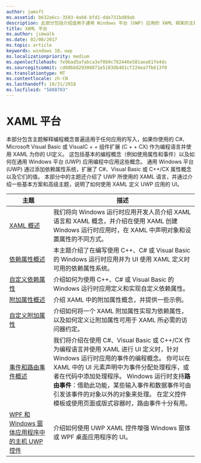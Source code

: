 ```yaml
---
author: jwmsft
ms.assetid: b632a6cc-3503-4ab8-bfd1-dde731bd89ab
description: 此部分包括介绍适用于通用 Windows 平台 (UWP) 应用的 XAML 框架的主题。
title: XAML 平台
ms.author: jimwalk
ms.date: 02/08/2017
ms.topic: article
keywords: windows 10，uwp
ms.localizationpriority: medium
ms.openlocfilehash: fe9bad5afabca3ef0b9c782446e581aea61fe4dc
ms.sourcegitcommit: cd00bb829306871e5103db481cf224ea7fb613f0
ms.translationtype: MT
ms.contentlocale: zh-CN
ms.lasthandoff: 10/31/2018
ms.locfileid: "5888703"
---
```

# <a name="xaml-platform"></a>XAML 平台


本部分包含主题解释编程概念普遍适用于任何应用的写入，如果你使用的 C#、 Microsoft Visual Basic 或 VisualC + + 组件扩展 (C + + CX) 作为编程语言并使用 XAML 为你的 UI定义。 这包括基本的编程概念（例如使用属性和事件）以及如何在通用 Windows 平台 (UWP) 应用编程中应用这些概念。 通用 Windows 平台 (UWP) 通过添加依赖属性系统，扩展了 C#、Visual Basic 或 C++/CX 属性概念以及它们的值。 本部分中的主题还介绍了 UWP 所使用的 XAML 语言，并通过介绍一些基本方案和高级主题，说明了如何使用 XAML 定义 UWP 应用的 UI。

| 主题 | 描述 |
|-------|-------------|
| [XAML 概述](xaml-overview.md) | 我们将向 Windows 运行时应用开发人员介绍 XAML 语言和 XAML 概念，并介绍在使用 XAML 创建 Windows 运行时应用时，在 XAML 中声明对象和设置属性的不同方式。 |
| [依赖属性概述](dependency-properties-overview.md) | 本主题介绍了在编写使用 C++、C# 或 Visual Basic 的 Windows 运行时应用并为 UI 使用 XAML 定义时可用的依赖属性系统。 |
| [自定义依赖属性](custom-dependency-properties.md) | 介绍如何为使用 C++、C# 或 Visual Basic 的 Windows 运行时应用定义和实现自定义依赖属性。 |
| [附加属性概述](attached-properties-overview.md) | 介绍 XAML 中的附加属性概念，并提供一些示例。 |
| [自定义附加属性](custom-attached-properties.md) | 介绍如何将一个 XAML 附加属性实现为依赖属性，以及如何定义让附加属性可用于 XAML 所必需的访问器约定。 |
| [事件和路由事件概述](events-and-routed-events-overview.md) | 我们将介绍在使用 C#、Visual Basic 或 C++/CX 作为编程语言并使用 XAML 进行 UI 定义时，针对 Windows 运行时应用的事件的编程概念。 你可以在 XAML 中的 UI 元素声明中为事件分配处理程序，或者在代码中添加处理程序。 Windows 运行时支持**路由事件**：借助此功能，某些输入事件和数据事件可由引发该事件的对象以外的对象来处理。 在定义控件模板或使用页面或版式容器时，路由事件十分有用。 |
|[WPF 和 Windows 窗体应用程序中的主机 UWP 控件](xaml-host-controls.md)| 介绍如何使用 UWP XAML 控件增强 Windows 窗体或 WPF 桌面应用程序的 UI。|
